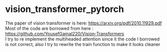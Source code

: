 # vision_transformer_pytorch

The paper of vision transformer is here: https://arxiv.org/pdf/2010.11929.pdf \
Most of the code are borrowed from here : https://github.com/YousefGamal220/Vision-Transformers \
I try to re implement the multiheaded attention since it the code I borrowed is not correct, also I try to rewrite the train function to make it looks cleaner